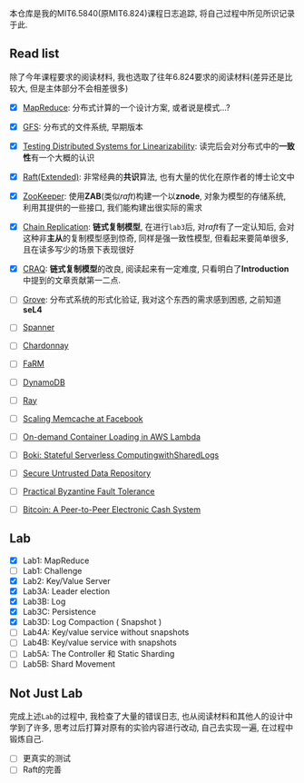 本仓库是我的MIT6.5840(原MIT6.824)课程日志追踪, 将自己过程中所见所识记录于此.

## Read list

除了今年课程要求的阅读材料, 我也选取了往年6.824要求的阅读材料(差异还是比较大, 但是主体部分不会相差很多)

- [x] [MapReduce](https://pdos.csail.mit.edu/6.824/papers/mapreduce.pdf): 分布式计算的一个设计方案, 或者说是模式...?
- [x] [GFS](https://pdos.csail.mit.edu/6.824/papers/gfs.pdf): 分布式的文件系统, 早期版本
- [x] [Testing Distributed Systems for Linearizability](https://www.anishathalye.com/2017/06/04/testing-distributed-systems-for-linearizability/): 读完后会对分布式中的**一致性**有一个大概的认识
- [x] [Raft(Extended)](https://pdos.csail.mit.edu/6.824/papers/raft-extended.pdf): 非常经典的**共识**算法, 也有大量的优化在原作者的博士论文中
- [x] [ZooKeeper](https://pdos.csail.mit.edu/6.824/papers/zookeeper.pdf): 使用**ZAB**(类似*raft*)构建一个以**znode**, 对象为模型的存储系统, 利用其提供的一些接口, 我们能构建出很实际的需求
- [x] [Chain Replication](https://www.cs.cornell.edu/home/rvr/papers/OSDI04.pdf): **链式复制模型**, 在进行`lab3`后, 对*raft*有了一定认知后, 会对这种非**主从**的复制模型感到惊奇, 同样是强一致性模型, 但看起来要简单很多, 且在读多写少的场景下表现很好
- [x] [CRAQ](http://nil.csail.mit.edu/6.824/2020/papers/craq.pdf): **链式复制模型**的改良, 阅读起来有一定难度, 只看明白了**Introduction**中提到的文章贡献第一二点.
- [ ] [Grove](https://pdos.csail.mit.edu/6.824/papers/grove.pdf): 分布式系统的形式化验证, 我对这个东西的需求感到困惑, 之前知道**seL4**
- [ ] [Spanner](https://pdos.csail.mit.edu/6.824/papers/spanner.pdf)
- [ ] [Chardonnay](https://pdos.csail.mit.edu/6.824/papers/osdi23-eldeeb.pdf)
- [ ] [FaRM](https://pdos.csail.mit.edu/6.824/papers/farm-2015.pdf)
- [ ] [DynamoDB](https://pdos.csail.mit.edu/6.824/papers/atc22-dynamodb.pdf)
- [ ] [Ray](https://pdos.csail.mit.edu/6.824/papers/ray.pdf)
- [ ] [Scaling Memcache at Facebook](https://pdos.csail.mit.edu/6.824/papers/memcache-fb.pdf)
- [ ] [On-demand Container Loading in AWS Lambda](https://pdos.csail.mit.edu/6.824/papers/atc23-brooker.pdf)
- [ ] [Boki: Stateful Serverless ComputingwithSharedLogs](https://pdos.csail.mit.edu/6.824/papers/jia21sosp-boki.pdf)
- [ ] [Secure Untrusted Data Repository](https://pdos.csail.mit.edu/6.824/papers/li-sundr.pdf)
- [ ] [Practical Byzantine Fault Tolerance](https://pdos.csail.mit.edu/6.824/papers/castro-practicalbft.pdf)
- [ ] [Bitcoin: A Peer-to-Peer Electronic Cash System](https://pdos.csail.mit.edu/6.824/papers/bitcoin.pdf)


## Lab

- [x] Lab1: MapReduce
- [ ] Lab1: Challenge
- [x] Lab2: Key/Value Server
- [x] Lab3A: Leader election
- [x] Lab3B: Log
- [x] Lab3C: Persistence
- [x] Lab3D: Log Compaction ( Snapshot )
- [ ] Lab4A: Key/value service without snapshots
- [ ] Lab4B: Key/value service with snapshots
- [ ] Lab5A: The Controller 和 Static Sharding
- [ ] Lab5B: Shard Movement

## Not Just Lab

完成上述`Lab`的过程中, 我检查了大量的错误日志, 也从阅读材料和其他人的设计中学到了许多, 思考过后打算对原有的实验内容进行改动, 自己去实现一遍, 在过程中锻炼自己.

- [ ] 更真实的测试
- [ ] Raft的完善
